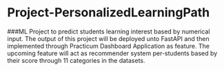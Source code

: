 # Project-PersonalizedLearningPath

###ML Project to predict students learning interest based by numerical input. The output of this project will be deployed unto FastAPI and then implemented through Practicum Dashboard Application as feature. The upcoming feature will act as recommender system per-students based by their score through 11 categories in the datasets.  
